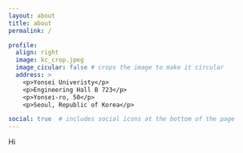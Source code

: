 ```yaml
---
layout: about
title: about
permalink: /

profile:
  align: right
  image: kc_crop.jpeg
  image_cicular: false # crops the image to make it circular
  address: >
    <p>Yonsei Univeristy</p>
	<p>Engineering Hall B 723</p>
    <p>Yonsei-ro, 50</p>
    <p>Seoul, Republic of Korea</p>

social: true  # includes social icons at the bottom of the page
---
```


Hi

